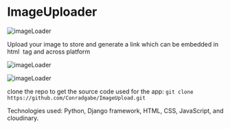 # ImageUploader

![imageLoader](https://res.cloudinary.com/dc4zo7mdb/image/upload/v1/media/images/image_zjb2fp)

Upload your image to store and generate a link which can be embedded in html <img> tag and across platform

![imageLoader](https://res.cloudinary.com/dc4zo7mdb/image/upload/v1/media/images/image3_t6tynb)

![imageLoader](https://res.cloudinary.com/dc4zo7mdb/image/upload/v1/media/images/image4_za18eg)

clone the repo to get the source code used for the app:
``git clone https://github.com/Conradgabe/ImageUpload.git``

Technologies used: Python, Django framework, HTML, CSS, JavaScript, and cloudinary.
